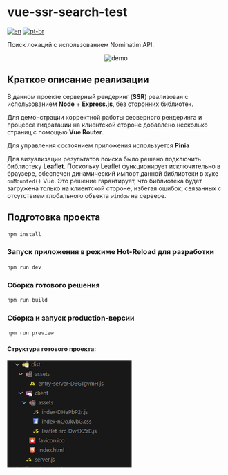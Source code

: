 # vue-ssr-search-test

[![en](https://img.shields.io/badge/lang-en-green.svg)](https://github.com/jonatasemidio/multilanguage-readme-pattern/blob/master/README.md)
[![pt-br](https://img.shields.io/badge/lang-ru-red.svg)](https://github.com/jonatasemidio/multilanguage-readme-pattern/blob/master/README.ru.md)

Поиск локаций с использованием Nominatim API.

<div align="center">
    <img alt="demo" src="image.gif" width="600" />
</div>

## Краткое описание реализации

В данном проекте серверный рендеринг (**SSR**) реализован с использованием **Node** + **Express.js**, без сторонних библиотек.

Для демонстрации корректной работы серверного рендеринга и процесса гидратации на клиентской стороне добавлено несколько страниц c помощью **Vue Router**.

Для управления состоянием приложения используется **Pinia**

Для визуализации результатов поиска было решено подключить библиотеку **Leaflet**.
Поскольку Leaflet функционирует исключительно в браузере, обеспечен динамический импорт данной библиотеки в хуке `onMounted()` Vue. Это решение гарантирует, что библиотека будет загружена только на клиентской стороне, избегая ошибок, связанных с отсутствием глобального объекта `window` на сервере.

## Подготовка проекта

```sh
npm install
```

### Запуск приложения в режиме Hot-Reload для разработки

```sh
npm run dev
```

### Сборка готового решения

```sh
npm run build
```

### Сборка и запуск production-версии

```sh
npm run preview
```

#### Структура готового проекта:

<div align="left">
    <img alt="demo" src="image2.png" />
</div>
